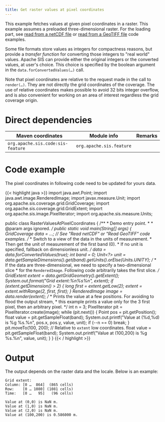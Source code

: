 ```yaml
---
title: Get raster values at pixel coordinates
---
```


This example fetches values at given pixel coordinates in a raster.
This example assumes a preloaded three-dimensional raster.
For the loading part,
see [read from a netCDF file](read_netcdf.html)
or [read from a GeoTIFF file](read_geotiff.html)
code examples.

Some file formats store values as integers for compactness reasons,
but provide a _transfer function_ for converting those integers to "real world" values.
Apache SIS can provide either the original integers or the converted values, at user's choice.
This choice is specified by the boolean argument in the `data.​forConvertedValues(…)` call.

Note that pixel coordinates are relative to the request made in the call to `render(…)`.
They are not directly the grid coordinates of the coverage.
The use of relative coordinates makes possible to avoid 32 bits integer overflow,
and is also convenient for working on an area of interest regardless the grid coverage origin.


# Direct dependencies

Maven coordinates                 | Module info              | Remarks
--------------------------------- | ------------------------ | -------
`org.apache.sis.code:sis-feature` | `org.apache.sis.feature` |


# Code example

The pixel coordinates in following code need to be updated for yours data.

{{< highlight java >}}
import java.awt.Point;
import java.awt.image.RenderedImage;
import javax.measure.Unit;
import org.apache.sis.coverage.grid.GridCoverage;
import org.apache.sis.coverage.grid.GridExtent;
import org.apache.sis.image.PixelIterator;
import org.apache.sis.measure.Units;

public class RasterValuesAtPixelCoordinates {
    /**
     * Demo entry point.
     *
     * @param  args  ignored.
     */
    public static void main(String[] args) {
        GridCoverage data = ...;      // See "Read netCDF" or "Read GeoTIFF" code examples.
        /*
         * Switch to a view of the data in the units of measurement.
         * Then get the unit of measurement of the first band (0).
         * If no unit is specified, fallback on dimensionless unit.
         */
        data = data.forConvertedValues(true);
        int band = 0;
        Unit<?> unit = data.getSampleDimensions().get(band).getUnits().orElse(Units.UNITY);
        /*
         * If the data are three-dimensional, we need to specify a two-dimensional slice
         * for the `RenderedImage`. Following code arbitrarily takes the first slice.
         */
        GridExtent extent = data.getGridGeometry().getExtent();
        System.out.format("Grid extent:%n%s%n", extent);
        if (extent.getDimension() > 2) {
            long first = extent.getLow(2);
            extent = extent.withRange(2, first, first);
        }
        RenderedImage image = data.render(extent);
        /*
         * Prints the value at a few positions. For avoiding to flood the output stream,
         * this example prints a value only for the 3 first pixel, then an arbitrary pixel.
         */
        int n = 3;
        PixelIterator pit = PixelIterator.create(image);
        while (pit.next()) {
            Point pos = pit.getPosition();
            float value = pit.getSampleFloat(band);
            System.out.printf("Value at (%d,%d) is %g %s.%n", pos.x, pos.y, value, unit);
            if (--n == 0) break;
        }
        pit.moveTo(100, 200);                   // Relative to `extent` low coordinates.
        float value = pit.getSampleFloat(band);
        System.out.printf("Value at (100,200) is %g %s.%n", value, unit);
    }
}
{{< / highlight >}}


# Output

The output depends on the raster data and the locale.
Below is an example:

```
Grid extent:
Column: [0 …  864]  (865 cells)
Row:    [0 … 1080] (1081 cells)
Time:   [0 …   95]   (96 cells)

Value at (0,0) is NaN m.
Value at (1,0) is NaN m.
Value at (2,0) is NaN m.
Value at (100,200) is 0.586000 m.
```
